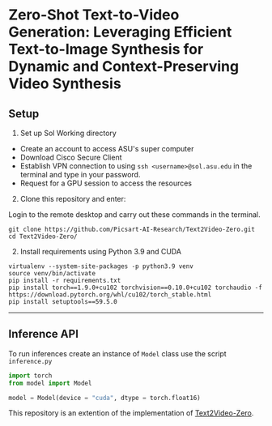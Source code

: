 


# Zero-Shot Text-to-Video Generation: Leveraging Efficient Text-to-Image Synthesis for Dynamic and Context-Preserving Video Synthesis


## Setup

1. Set up Sol Working directory 

- Create an account to access ASU's super computer 
- Download Cisco Secure Client
- Establish VPN connection to using ```ssh <username>@sol.asu.edu``` in the terminal and type in your password. 
- Request for a GPU session to access the resources

2. Clone this repository and enter:

Login to the remote desktop and carry out these commands in the terminal.
``` shell
git clone https://github.com/Picsart-AI-Research/Text2Video-Zero.git
cd Text2Video-Zero/
```
2. Install requirements using Python 3.9 and CUDA
``` shell
virtualenv --system-site-packages -p python3.9 venv
source venv/bin/activate
pip install -r requirements.txt
pip install torch==1.9.0+cu102 torchvision==0.10.0+cu102 torchaudio -f https://download.pytorch.org/whl/cu102/torch_stable.html
pip install setuptools==59.5.0

```




--- 



## Inference API


To run inferences create an instance of `Model` class use the script ```inference.py```

``` python
import torch
from model import Model

model = Model(device = "cuda", dtype = torch.float16)
```


This repository is an extention of the implementation of [Text2Video-Zero](https://arxiv.org/abs/2303.13439).
